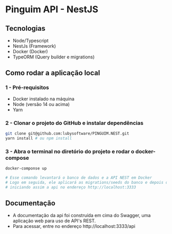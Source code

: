 # Pinguim API - NestJS

## Tecnologias

- Node/Typescript
- NestJs (Framework)
- Docker (Docker)
- TypeORM (Query builder e migrations)

## Como rodar a aplicação local

### 1 - Pré-requisitos

- Docker instalado na máquina
- Node (versão 14 ou acima)
- Yarn

### 2 - Clonar o projeto do GitHub e instalar dependências

```bash
git clone git@github.com:lubysoftware/PINGUIM.NEST.git
yarn install # ou npm install
```

### 3 - Abra o terminal no diretório do projeto e rodar o docker-compose

```bash
docker-componse up

# Esse comando levantará o banco de dados e a API NEST em Docker
# Logo em seguida, ele aplicará as migrations/seeds do banco e depois dará watch nos arquivos,
# iniciando assim a api no endereço http://localhost:3333
```

## Documentação

- A documentação da api foi construída em cima do Swagger, uma aplicação web para uso de API's REST.
- Para acessar, entre no endereço http://localhost:3333/api
